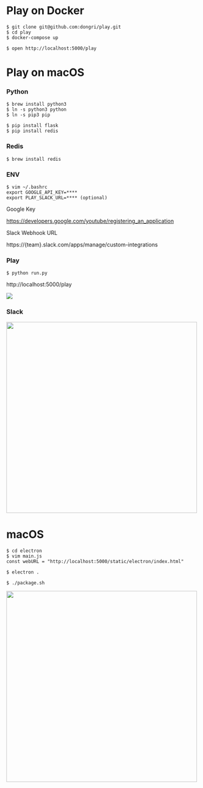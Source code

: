 # Play on Docker

```
$ git clone git@github.com:dongri/play.git
$ cd play
$ docker-compose up

$ open http://localhost:5000/play
```

# Play on macOS

### Python
```
$ brew install python3
$ ln -s python3 python
$ ln -s pip3 pip

$ pip install flask
$ pip install redis
```

### Redis
```
$ brew install redis
```

### ENV
```
$ vim ~/.bashrc
export GOOGLE_API_KEY=****
export PLAY_SLACK_URL=**** (optional)
```
Google Key

https://developers.google.com/youtube/registering_an_application

Slack Webhook URL

https://{team}.slack.com/apps/manage/custom-integrations

### Play
```
$ python run.py
```

http://localhost:5000/play

<img src="https://raw.githubusercontent.com/dongri/play/master/screenshots/web.png">

### Slack
<kbd>
<img src="https://raw.githubusercontent.com/dongri/play/master/screenshots/slack.png" width="500">
</kbd>

# macOS
```
$ cd electron
$ vim main.js
const webURL = "http://localhost:5000/static/electron/index.html"

$ electron .

$ ./package.sh
```

<img src="https://raw.githubusercontent.com/dongri/play/master/server/screenshots/macOS.png" width="500">
